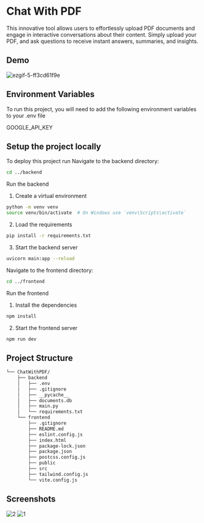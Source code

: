 
# Chat With PDF
This innovative tool allows users to effortlessly upload PDF documents and engage in interactive conversations about their content. Simply upload your PDF, and ask questions to receive instant answers, summaries, and insights.




## Demo
![ezgif-5-ff3cd61f9e](https://github.com/user-attachments/assets/a15a9fd7-0ecd-45ff-9cb5-e0536c66d815)



## Environment Variables

To run this project, you will need to add the following environment variables to your .env file

GOOGLE_API_KEY



## Setup the project locally

To deploy this project run
Navigate to the backend directory:
```bash
cd ../backend
```
Run the backend
1. Create a virtual environment
```bash
python -m venv venv
source venv/bin/activate  # On Windows use `venv\Scripts\activate`
```
2. Load the requirements
```bash
pip install -r requirements.txt
```
3. Start the backend server
```bash
uvicorn main:app --reload
```

Navigate to the frontend directory:
```bash
cd ../frontend
```
Run the frontend
1. Install the dependencies
```bash
npm install
```
2. Start the frontend server
```bash
npm run dev
```

##  Project Structure

```sh
└── ChatWithPDF/
    ├── backend
    │   ├── .env
    │   ├── .gitignore
    │   ├── __pycache__
    │   ├── documents.db
    │   ├── main.py
    │   └── requirements.txt
    └── frontend
        ├── .gitignore
        ├── README.md
        ├── eslint.config.js
        ├── index.html
        ├── package-lock.json
        ├── package.json
        ├── postcss.config.js
        ├── public
        ├── src
        ├── tailwind.config.js
        └── vite.config.js
```
## Screenshots

![2](https://github.com/user-attachments/assets/fe9fdfc6-196b-447d-8947-1a5638e52a43)
![1](https://github.com/user-attachments/assets/33afe020-e6b1-4e9a-b252-2c7968adeb30)

